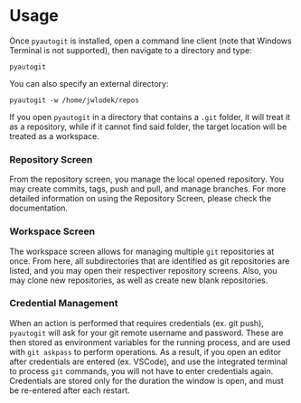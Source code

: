 # Usage

Once `pyautogit` is installed, open a command line client (note that Windows Terminal is not supported), then navigate to a directory and type:
```
pyautogit
```
You can also specify an external directory:
```
pyautogit -w /home/jwlodek/repos
```
If you open `pyautogit` in a directory that contains a `.git` folder, it will treat it as a repository, while if it cannot find said folder, the target location will be treated as a workspace.

### Repository Screen


From the repository screen, you manage the local opened repository. You may create commits, tags, push and pull, and manage branches. For more detailed information on using the Repository Screen, please check the documentation. 

### Workspace Screen

The workspace screen allows for managing multiple `git` repositories at once. From here, all subdirectories that are identified as git repositories are listed, and you may open their respectiver repository screens. Also, you may clone new repositories, as well as create new blank repositories.

### Credential Management

When an action is performed that requires credentials (ex. git push), `pyautogit` will ask for your git remote username and password. These are then stored as environment variables for the running process, and are used with `git askpass` to perform operations. As a result, if you open an editor after credentials are entered (ex. VSCode), and use the integrated terminal to process `git` commands, you will not have to enter credentials again. Credentials are stored only for the duration the window is open, and must be re-entered after each restart.